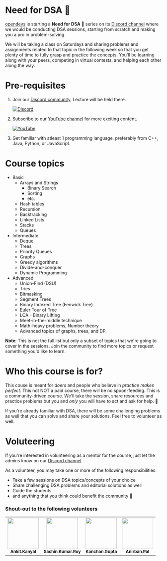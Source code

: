 # Need for DSA 🎯

[opendevs](https://opendevs.in/) is starting a **Need for DSA 🎯** series on its [Discord channel](https://discord.gg/XRhdQkMkQp) where we would be conducting DSA sessions, starting from scratch and making you a pro in problem-solving.

We will be taking a class on Saturdays and sharing problems and assignments related to that topic in the following week so that you get plenty of time to fully grasp and practice the concepts. You'll be learning along with your peers, competing in virtual contests, and helping each other along the way.

# Pre-requisites

1. Join our [Discord community](https://discord.gg/XRhdQkMkQp). Lecture will be held there.

   [![Discord](https://img.shields.io/badge/Discord-%237289DA.svg?style=for-the-badge&logo=discord&logoColor=white)](https://discord.gg/XRhdQkMkQp)

2. Subscribe to our [YouTube channel](https://www.youtube.com/channel/UCOr2tU9paYaosUIz0IH7MHg/videos) for more exciting content.

   [![YouTube](https://img.shields.io/badge/YouTube-%23FF0000.svg?style=for-the-badge&logo=YouTube&logoColor=white)](https://www.youtube.com/channel/UCOr2tU9paYaosUIz0IH7MHg)

3. Get familiar with atleast 1 programming language, preferably from C++, Java, Python, or JavaScript.

# Course topics

- Basic
  - Arrays and Strings
    - Binary Search
    - Sorting
    - etc.
  - Hash tables
  - Recursion
  - Backtracking
  - Linked Lists
  - Stacks
  - Queues
- Intermediate
  - Deque
  - Trees
  - Priority Queues
  - Graphs
  - Greedy algorithms
  - Divide-and-conquer
  - Dynamic Programming
- Advanced
  - Union-Find (DSU)
  - Tries
  - Bitmasking
  - Segment Trees
  - Binary Indexed Tree (Fenwick Tree)
  - Euler Tour of Tree
  - LCA - Binary Lifting
  - Meet-in-the-middle technique
  - Math-heavy problems, Number theory
  - Advanced topics of graphs, trees, and DP.

**Note**: This is not the full list but only a subset of topics that we're going to cover in the sessions. Join the community to find more topics or request something you'd like to learn.

# Who this course is for?

This couse is meant for *doers* and people who believe in *practice makes perfect*. This not NOT a paid course, there will be no spoon-feeding. This is a community-driven course. We'll take the session, share resources and practice problems but you and *only* you will have to act and ask for help. 🙂

If you're already familiar with DSA, there will be some challenging problems as well that you can solve and share your solutions. Feel free to volunteer as well.

# Voluteering

If you're interested in volunteering as a mentor for the course, just let the admins know on our [Discord channel](https://discord.gg/XRhdQkMkQp).

As a volunteer, you may take one or more of the following responsibilities:
- Take a few sessions on DSA topics/concepts of your choice
- Share challenging DSA problems and editorial solutions as well
- Guide the students
- and anything that you think could benefit the community 🙂

### Shout-out to the following volunteers

<table>
  <tbody>
    <tr>
      <td align="center"><a href="https://www.linkedin.com/in/ankit-kanyal-43460b169"><img src="https://avatars.githubusercontent.com/u/35369589?v=3?s=100" width="100px;" alt=""/><br /><sub><b>Ankit Kanyal</b></sub></a><br /></td>
      <td align="center"><a href="https://www.linkedin.com/in/sachin-kumar-roy-5336a716b"><img src="https://avatars.githubusercontent.com/u/53489887?v=3?s=100" width="100px;" alt=""/><br /><sub><b>Sachin Kumar Roy</b></sub></a><br /></td>
      <td align="center"><a href="https://www.linkedin.com/in/kanchangpr"><img src="https://avatars.githubusercontent.com/u/64818858?v=3?s=100" width="100px;" alt=""/><br /><sub><b>Kanchan Gupta</b></sub></a><br /></td>
      <td align="center"><a href="https://www.linkedin.com/in/anirban-pal-6a1243130"><img src="https://avatars.githubusercontent.com/u/41924710?v=3?s=100" width="100px;" alt=""/><br /><sub><b>Anirban Pal</b></sub></a><br /></td>
    </tr>
  </tbody>
</table>
